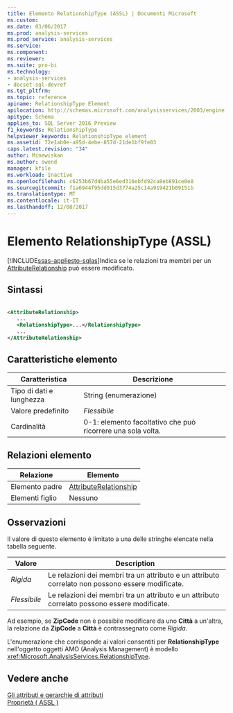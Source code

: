 ```yaml
---
title: Elemento RelationshipType (ASSL) | Documenti Microsoft
ms.custom: 
ms.date: 03/06/2017
ms.prod: analysis-services
ms.prod_service: analysis-services
ms.service: 
ms.component: 
ms.reviewer: 
ms.suite: pro-bi
ms.technology:
- analysis-services
- docset-sql-devref
ms.tgt_pltfrm: 
ms.topic: reference
apiname: RelationshipType Element
apilocation: http://schemas.microsoft.com/analysisservices/2003/engine
apitype: Schema
applies_to: SQL Server 2016 Preview
f1_keywords: RelationshipType
helpviewer_keywords: RelationshipType element
ms.assetid: 72e1ab0e-a95d-4ebe-857d-21de1bf9fe03
caps.latest.revision: "34"
author: Minewiskan
ms.author: owend
manager: kfile
ms.workload: Inactive
ms.openlocfilehash: c6253b67d4ba55e6ed316ebfd92ca8eb891ce0e8
ms.sourcegitcommit: f1a6944f95dd015d3774a25c14a919421b09151b
ms.translationtype: MT
ms.contentlocale: it-IT
ms.lasthandoff: 12/08/2017
---
```

# <a name="relationshiptype-element-assl"></a>Elemento RelationshipType (ASSL)
[!INCLUDE[ssas-appliesto-sqlas](../../../includes/ssas-appliesto-sqlas.md)]Indica se le relazioni tra membri per un [AttributeRelationship](../../../analysis-services/scripting/objects/attributerelationship-element-assl.md) può essere modificato.  
  
## <a name="syntax"></a>Sintassi  
  
```xml  
  
<AttributeRelationship>  
   ...  
   <RelationshipType>...</RelationshipType>  
   ...  
</AttributeRelationship>  
```  
  
## <a name="element-characteristics"></a>Caratteristiche elemento  
  
|Caratteristica|Descrizione|  
|--------------------|-----------------|  
|Tipo di dati e lunghezza|String (enumerazione)|  
|Valore predefinito|*Flessibile*|  
|Cardinalità|0-1: elemento facoltativo che può ricorrere una sola volta.|  
  
## <a name="element-relationships"></a>Relazioni elemento  
  
|Relazione|Elemento|  
|------------------|-------------|  
|Elemento padre|[AttributeRelationship](../../../analysis-services/scripting/objects/attributerelationship-element-assl.md)|  
|Elementi figlio|Nessuno|  
  
## <a name="remarks"></a>Osservazioni  
 Il valore di questo elemento è limitato a una delle stringhe elencate nella tabella seguente.  
  
|Valore|Description|  
|-----------|-----------------|  
|*Rigida*|Le relazioni dei membri tra un attributo e un attributo correlato non possono essere modificate.|  
|*Flessibile*|Le relazioni dei membri tra un attributo e un attributo correlato possono essere modificate.|  
  
 Ad esempio, se **ZipCode** non è possibile modificare da uno **Città** a un'altra, la relazione da **ZipCode** a **Città** è contrassegnato come  *Rigida*.  
  
 L'enumerazione che corrisponde ai valori consentiti per **RelationshipType** nell'oggetto oggetti AMO (Analysis Management) è modello <xref:Microsoft.AnalysisServices.RelationshipType>.  
  
## <a name="see-also"></a>Vedere anche  
 [Gli attributi e gerarchie di attributi](../../../analysis-services/multidimensional-models-olap-logical-dimension-objects/attributes-and-attribute-hierarchies.md)   
 [Proprietà &#40; ASSL &#41;](../../../analysis-services/scripting/properties/properties-assl.md)  
  
  
